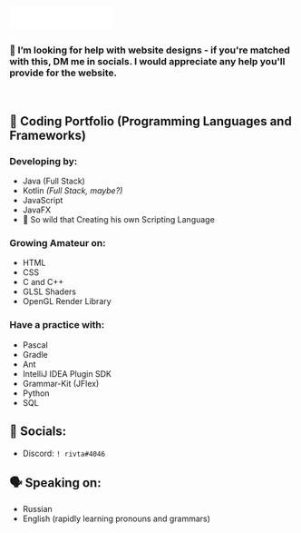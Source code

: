<div style="width: 60%;">
  <img src="title.svg" style="width: 60%;">
</div>
<!--- # Hi there 👋 - happy to see you on my page! -->
  
### 🥺 I’m looking for **help** with **website designs** - if you're matched with this, DM me in **socials**. I would appreciate any help you'll provide for the website.
<br>

## 🔨 Coding Portfolio (Programming Languages and Frameworks)
### Developing by:
- Java (Full Stack)
- Kotlin *(Full Stack, maybe?)*
- JavaScript
- JavaFX
- 🐗 So wild that Creating his own Scripting Language

### Growing Amateur on:
- HTML
- CSS
- C and C++
- GLSL Shaders
- OpenGL Render Library

### Have a practice with:
- Pascal
- Gradle
- Ant
- IntelliJ IDEA Plugin SDK
- Grammar-Kit (JFlex)
- Python
- SQL


## 🤴 Socials:
- Discord: `! rivta#4046`

## 🗣 Speaking on:
- Russian
- English (rapidly learning pronouns and grammars)
